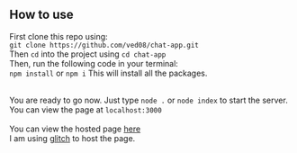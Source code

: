 ## How to use
First clone this repo using:<br>
`git clone https://github.com/ved08/chat-app.git`<br>
Then `cd` into the project using `cd chat-app`<br>
Then, run the following code in your terminal: <br>
`npm install` or `npm i`
This will install all the packages.<br><br>

You are ready to go now. Just type `node .` or `node index` to start the server.<br>
You can view the page at `localhost:3000`<br><br>
You can view the hosted page [here](https://ved08-chat-app.glitch.me/)<br>
I am using [glitch](https://glitch.com) to host the page.
